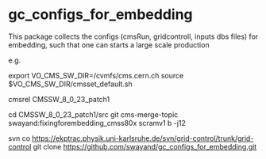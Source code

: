 # gc_configs_for_embedding

This package collects the configs (cmsRun, gridcontroll, inputs dbs files) for embedding, such that one can starts a large scale production


e.g.

export VO_CMS_SW_DIR=/cvmfs/cms.cern.ch
source $VO_CMS_SW_DIR/cmsset_default.sh

cmsrel CMSSW_8_0_23_patch1

cd CMSSW_8_0_23_patch1/src
git cms-merge-topic swayand:fixingforembedding_cmss80x
scramv1 b -j12

svn co https://ekptrac.physik.uni-karlsruhe.de/svn/grid-control/trunk/grid-control
git clone https://github.com/swayand/gc_configs_for_embedding.git

